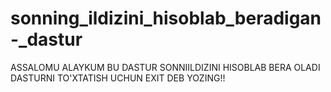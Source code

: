 # sonning_ildizini_hisoblab_beradigan-_dastur
ASSALOMU ALAYKUM BU DASTUR SONNIILDIZINI HISOBLAB BERA OLADI DASTURNI TO'XTATISH UCHUN EXIT DEB YOZING!!
